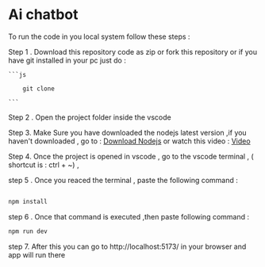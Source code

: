 # Ai chatbot 

To run the code in you local system follow these steps : 

Step 1 . Download this repository code as zip or fork this repository or if you have git installed in your pc just do :

    ```js

        git clone 

    ```

Step 2 . Open the project folder inside the vscode 

Step 3. Make Sure you have downloaded the nodejs latest version ,if you haven't downloaded , go to  : [Download Nodejs](https://nodejs.org/en/download) or watch this video : [Video](https://www.youtube.com/watch?v=uCgAuOYpJd0)

Step 4. Once the project is opened in vscode , go to the vscode terminal , ( shortcut is  : ctrl + ~) ,

step 5 . Once you reaced the terminal , paste the following command : 

```js

npm install 

```

step 6 . Once that command is executed ,then paste following command : 

```js
npm run dev
```

step 7. After this you can go to  http://localhost:5173/ in your browser and app will run there